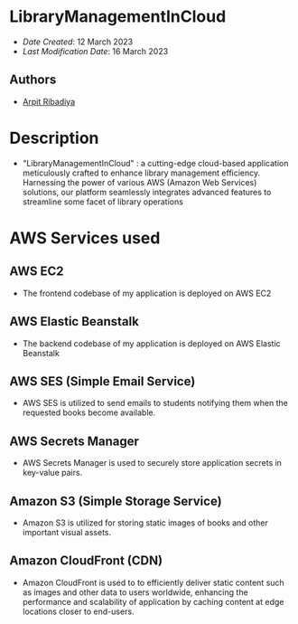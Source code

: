 


<!--- The following README.md sample file was adapted from https://gist.github.com/PurpleBooth/109311bb0361f32d87a2#file-readme-template-md by Gabriella Mosquera for academic use ---> 
<!--- You may delete any comments in this sample README.md file. If needing to use as a .txt file then simply delete all comments, edit as needed, and save as a README.txt file --->

# LibraryManagementInCloud


* *Date Created*: 12 March 2023
* *Last Modification Date*: 16 March 2023

## Authors
* [Arpit Ribadiya](ribadiyaarpit1240@gmail.com)


# Description
* "LibraryManagementInCloud" : a cutting-edge cloud-based application meticulously crafted to enhance library management efficiency. Harnessing the power of various AWS (Amazon Web Services) solutions, our platform seamlessly integrates advanced features to streamline some facet of library operations

# AWS Services used
##  AWS EC2
*  The frontend codebase of my application is deployed on AWS EC2

##  AWS Elastic Beanstalk
*  The backend codebase of my application is deployed on AWS Elastic Beanstalk

##  AWS SES (Simple Email Service)
*  AWS SES is utilized to send emails to students notifying them when the requested books become available.

##  AWS Secrets Manager
*  AWS Secrets Manager is used to securely store application secrets in key-value pairs.

##  Amazon S3 (Simple Storage Service)
*  Amazon S3 is utilized for storing static images of books and other important visual assets.

##  Amazon CloudFront (CDN)
*  Amazon CloudFront is used to to efficiently deliver static content such as images and other data to users worldwide, enhancing the performance and scalability of application by caching content at edge locations closer to end-users.